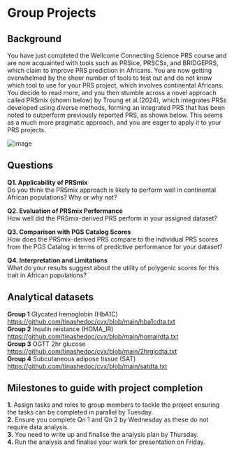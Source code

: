 # Group Projects

## Background

You have just completed the Wellcome Connecting Science PRS course and are now acquainted with tools such as PRSice, PRSCSx, and BRIDGEPRS, which claim to improve PRS prediction in Africans. You are now getting overwhelmed by the sheer number of tools to test out and do not know which tool to use for your PRS project, which involves continental Africans. You decide to read more, and you then stumble across a novel approach called PRSmix (shown below) by Troung et al.(2024), which integrates PRSs developed using diverse methods, forming an integrated PRS that has been noted to outperform previously reported PRS, as shown below. This seems as a much more pragmatic approach, and you are eager to apply it to your PRS projects.

![image](https://github.com/user-attachments/assets/a03786e7-f2ee-46e0-b542-1c3d546e1d76)



## Questions
 **Q1. Applicability of PRSmix** <br>
Do you think the PRSmix approach is likely to perform well in continental African populations? Why or why not?<br>

 **Q2. Evaluation of PRSmix Performance** <br>
 How well did the PRSmix-derived PRS perform in your assigned dataset? <br>

  **Q3. Comparison with PGS Catalog Scores** <br>
  How does the PRSmix-derived PRS compare to the individual PRS scores from the PGS Catalog in terms of predictive performance for your dataset? <br>

  **Q4. Interpretation and Limitations** <br>
  What do your results suggest about the utility of polygenic scores for this trait in African populations? <br>


## Analytical datasets
 **Group 1** Glycated hemoglobin (HbA1C) https://github.com/tinashedoc/cvx/blob/main/hba1cdta.txt<br> 
 **Group 2** Insulin reistance (HOMA_IR) https://github.com/tinashedoc/cvx/blob/main/homairdta.txt<br>
 **Group 3** OGTT 2hr glucose https://github.com/tinashedoc/cvx/blob/main/2hrglcdta.txt<br> 
 **Group 4** Subcutaneous adipose tissue (SAT) https://github.com/tinashedoc/cvx/blob/main/satdta.txt<br>

 ## Milestones to guide with project completion
 **1.** Assign tasks and roles to group members to tackle the project ensuring the tasks can be completed in parallel by Tuesday.<br>
 **2.** Ensure you complete Qn 1 and Qn 2 by Wednesday as these do not require  data analysis.<br>
 **3.** You need to write up and finalise the analysis plan by Thursday.<br>
 **4.** Run the analysis and finalise your work for presentation on Friday.<br>
 






